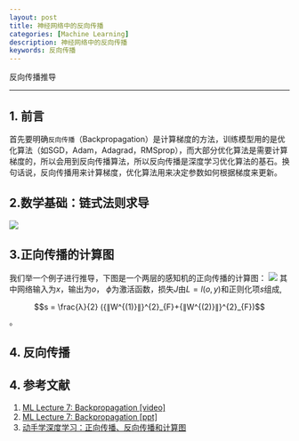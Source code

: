 ```yaml
---
layout: post
title: 神经网络中的反向传播
categories: [Machine Learning]
description: 神经网络中的反向传播
keywords: 反向传播
---
```


反向传播推导

---
## 1. 前言

首先要明确`反向传播`（Backpropagation）是计算梯度的方法，训练模型用的是优化算法（如SGD，Adam，Adagrad，RMSprop），而大部分优化算法是需要计算梯度的，所以会用到反向传播算法，所以反向传播是深度学习优化算法的基石。换句话说，反向传播用来计算梯度，优化算法用来决定参数如何根据梯度来更新。

## 2.数学基础：链式法则求导 

![](https://github.com/desti-nation/desti-nation.github.io/raw/master/images/posts/bp/chainrule.jpg)

## 3.正向传播的计算图 
我们举一个例子进行推导，下图是一个两层的感知机的正向传播的计算图：
![](https://github.com/desti-nation/desti-nation.github.io/raw/master/images/posts/bp/graph.jpg)
其中网络输入为$x$，输出为$o$， $\phi$为激活函数，损失$J$由$L = l(o,y)$和正则化项$s$组成, 

$$s = \frac{λ}{2} ({∥W^{(1)}∥}^{2}_{F}+{∥W^{(2)}∥}^{2}_{F})$$。



## 4. 反向传播





## 4. 参考文献

1. [ML Lecture 7: Backpropagation [video]](https://www.youtube.com/watch?v=ibJpTrp5mcE)
2. [ML Lecture 7: Backpropagation [ppt]](http://speech.ee.ntu.edu.tw/~tlkagk/courses/ML_2016/Lecture/BP.pdf)
3. [动手学深度学习：正向传播、反向传播和计算图](http://zh.gluon.ai/chapter_deep-learning-basics/backprop.html)







